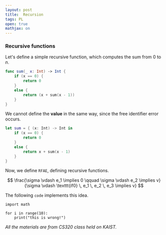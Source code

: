 ```yaml
---
layout: post
title:  Recursion
tags: PL
open: true
mathjax: on
---
```


### Recursive functions

Let's define a simple recursive function, which computes the sum from $0$ to $n$.
```swift
func sum(_ x: Int) -> Int {
    if (x == 0) { 
        return 0
    }
    else {
        return (x + sum(x - 1))
    }
}
```
We cannot define the **value** in the same way, since the free identifier error occurs. 
```swift
let sum = { (x: Int) -> Int in  
    if (x == 0) {
        return 0
    }
    else {
        return x + sum(x - 1)
    }
}
```
Now, we define `RFAE`, defining recursive functions. 

$$ \frac{\sigma \vdash e_1 \implies 0 \qquad \sigma \vdash e_2 \implies v}{\sigma \vdash \texttt{if0} \, e_1 \, e_2 \, e_3 \implies v} $$

The following `code` implements this idea.
```
import math

for i in range(10):
    print("this is wrong!")
```

*All the materials are from CS320 class held on KAIST.*